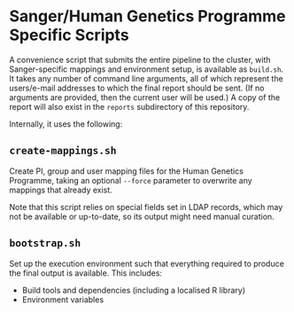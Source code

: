 # Sanger/Human Genetics Programme Specific Scripts

A convenience script that submits the entire pipeline to the cluster,
with Sanger-specific mappings and environment setup, is available as
`build.sh`. It takes any number of command line arguments, all of which
represent the users/e-mail addresses to which the final report should be
sent. (If no arguments are provided, then the current user will be
used.) A copy of the report will also exist in the `reports`
subdirectory of this repository.

Internally, it uses the following:

## `create-mappings.sh`

Create PI, group and user mapping files for the Human Genetics
Programme, taking an optional `--force` parameter to overwrite any
mappings that already exist.

Note that this script relies on special fields set in LDAP records,
which may not be available or up-to-date, so its output might need
manual curation.

## `bootstrap.sh`

Set up the execution environment such that everything required to
produce the final output is available. This includes:

* Build tools and dependencies (including a localised R library)
* Environment variables

